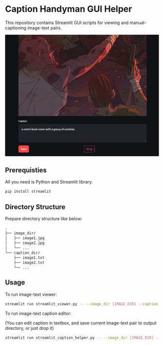 # Caption Handyman GUI Helper

This repository contains Streamlit GUI scripts for viewing and manual-captioning image-text pairs.

![handyman_screenshot](./figures/handyman_screenshot_1.png)


## Prerequisties

All you need is Python and Streamlit library.

```bash
pip install streamlit
```


## Directory Structure

Prepare directory structure like below:

```
.
├── image_dir/
│   ├── image1.jpg
│   ├── image2.jpg
│   └── ...
└── caption_dir/
    ├── image1.txt
    ├── image2.txt
    └── ...
```


## Usage

To run image-text viewer:

```bash
streamlit run streamlit_viewer.py -- --image_dir [IMAGE_DIR] --caption_dir [CAPTION_DIR]
```

To run image-text caption editor:

(You can edit caption in textbox, and save current image-text pair to output directory, or just drop it)

```bash
streamlit run streamlit_caption_helper.py -- --image_dir [IMAGE_DIR] --caption_dir [CAPTION_DIR] --output_dir [OUTPUT_DIR]
```
